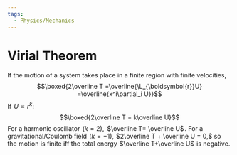 ```yaml
---
tags:
  - Physics/Mechanics
---
```

# Virial Theorem

If the motion of a system takes place in a finite region with finite velocities,$$\boxed{2\overline T 
=\overline{\L_{\boldsymbol{r}}U}
=\overline{x^i\partial_i U}}$$If  $U\propto r^k:$$$\boxed{2\overline T = k\overline U}$$
For a harmonic oscillator  $(k=2),$    $\overline T= \overline U$ .
For a gravitational/Coulomb field  $(k=-1),$   $2\overline T + \overline U = 0,$ so the motion is finite iff the total energy  $\overline T+\overline U$  is negative.